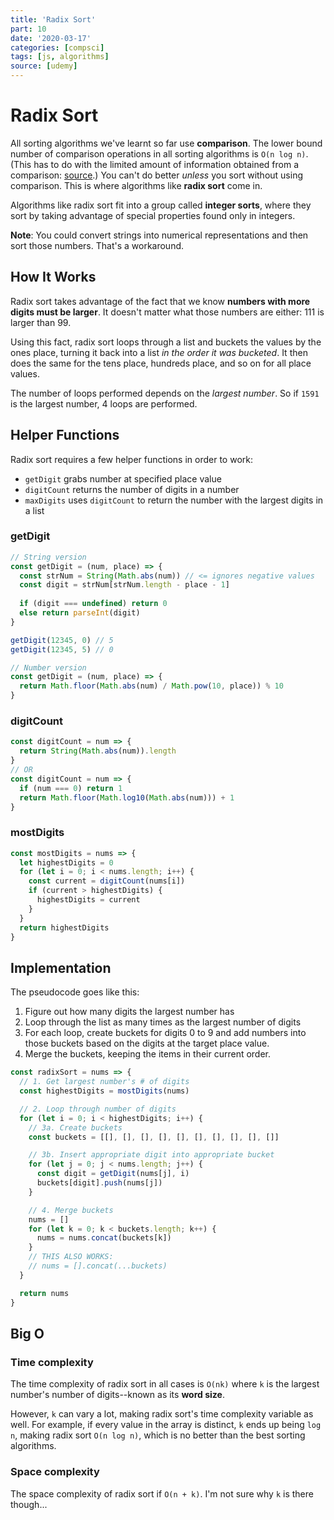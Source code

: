 ```yaml
---
title: 'Radix Sort'
part: 10
date: '2020-03-17'
categories: [compsci]
tags: [js, algorithms]
source: [udemy]
---
```


# Radix Sort

All sorting algorithms we've learnt so far use **comparison**. The lower bound number of comparison operations in all sorting algorithms is `O(n log n)`. (This has to do with the limited amount of information obtained from a comparison: [source](https://en.wikipedia.org/wiki/Comparison_sort).) You can't do better *unless* you sort without using comparison. This is where algorithms like **radix sort** come in.

Algorithms like radix sort fit into a group called **integer sorts**, where they sort by taking advantage of special properties found only in integers.

**Note**: You could convert strings into numerical representations and then sort those numbers. That's a workaround.

## How It Works

Radix sort takes advantage of the fact that we know **numbers with more digits must be larger**. It doesn't matter what those numbers are either: 111 is larger than 99.

Using this fact, radix sort loops through a list and buckets the values by the ones place, turning it back into a list *in the order it was bucketed*. It then does the same for the tens place, hundreds place, and so on for all place values.

The number of loops performed depends on the *largest number*. So if `1591` is the largest number, 4 loops are performed.

## Helper Functions

Radix sort requires a few helper functions in order to work:

* `getDigit` grabs number at specified place value
* `digitCount` returns the number of digits in a number
* `maxDigits` uses `digitCount` to return the number with the largest digits in a list


### getDigit

```js
// String version
const getDigit = (num, place) => {
  const strNum = String(Math.abs(num)) // <= ignores negative values
  const digit = strNum[strNum.length - place - 1]
  
  if (digit === undefined) return 0
  else return parseInt(digit)
}

getDigit(12345, 0) // 5
getDigit(12345, 5) // 0

// Number version
const getDigit = (num, place) => {
  return Math.floor(Math.abs(num) / Math.pow(10, place)) % 10
}
```

### digitCount

```js
const digitCount = num => {
  return String(Math.abs(num)).length
}
// OR
const digitCount = num => {
  if (num === 0) return 1
  return Math.floor(Math.log10(Math.abs(num))) + 1
}
```

### mostDigits

```js
const mostDigits = nums => {
  let highestDigits = 0
  for (let i = 0; i < nums.length; i++) {
    const current = digitCount(nums[i])
    if (current > highestDigits) {
      highestDigits = current
    }
  }
  return highestDigits
}
```

## Implementation

The pseudocode goes like this:

1. Figure out how many digits the largest number has
2. Loop through the list as many times as the largest number of digits
3. For each loop, create buckets for digits 0 to 9 and add numbers into those buckets based on the digits at the target place value.
4. Merge the buckets, keeping the items in their current order.

```js
const radixSort = nums => {
  // 1. Get largest number's # of digits
  const highestDigits = mostDigits(nums)

  // 2. Loop through number of digits
  for (let i = 0; i < highestDigits; i++) {
    // 3a. Create buckets
    const buckets = [[], [], [], [], [], [], [], [], [], []]

    // 3b. Insert appropriate digit into appropriate bucket
    for (let j = 0; j < nums.length; j++) {
      const digit = getDigit(nums[j], i)
      buckets[digit].push(nums[j])
    }

    // 4. Merge buckets
    nums = []
    for (let k = 0; k < buckets.length; k++) {
      nums = nums.concat(buckets[k])
    }
    // THIS ALSO WORKS:
    // nums = [].concat(...buckets)
  }

  return nums
}
```

## Big O

### Time complexity

The time complexity of radix sort in all cases is `O(nk)` where `k` is the largest number's number of digits--known as its **word size**.

However, `k` can vary a lot, making radix sort's time complexity variable as well. For example, if every value in the array is distinct, `k` ends up being `log n`, making radix sort `O(n log n)`, which is no better than the best sorting algorithms.

### Space complexity

The space complexity of radix sort if `O(n + k)`. I'm not sure why `k` is there though...